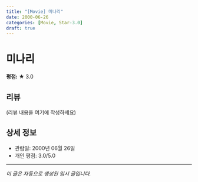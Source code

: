 ```yaml
---
title: "[Movie] 미나리"
date: 2000-06-26
categories: [Movie, Star-3.0]
draft: true
---
```


# 미나리

**평점:** ★ 3.0

## 리뷰

(리뷰 내용을 여기에 작성하세요)

## 상세 정보

- 관람일: 2000년 06월 26일
- 개인 평점: 3.0/5.0

---

*이 글은 자동으로 생성된 임시 글입니다.*
